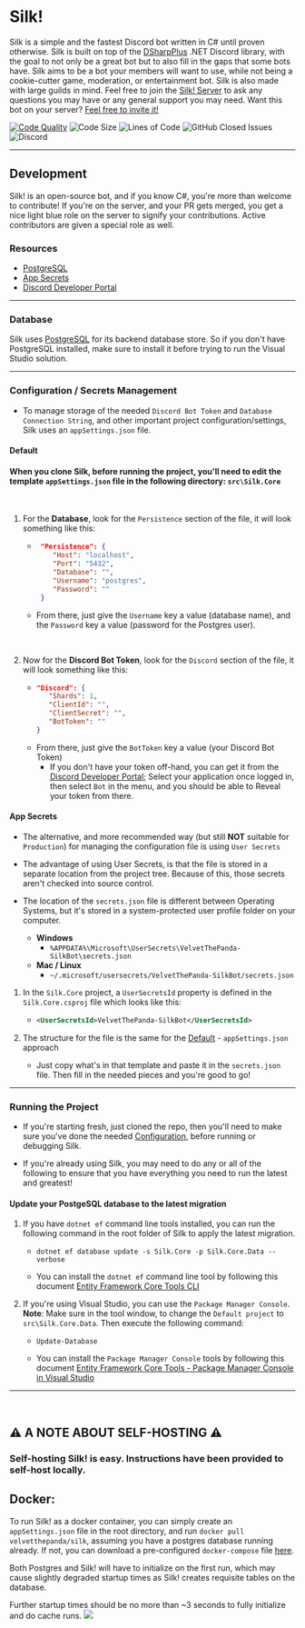 # Silk!
Silk is a simple and the fastest Discord bot written in C# until proven otherwise. Silk is built on top of the [DSharpPlus](https://github.com/DSharpPlus/DSharpPlus) .NET Discord library, with the goal to not only be a great bot but to also fill in the gaps that some bots have. Silk aims to be a bot your members will want to use, while not being a cookie-cutter game, moderation, or entertainment bot. Silk is also made with large guilds in mind. Feel free to join the [Silk! Server](https://discord.gg/HZfZb95) to ask any questions you may have or any general support you may need. Want this bot on your server? [Feel free to invite it!](https://discord.com/api/oauth2/authorize?client_id=721514294587424888&permissions=502656214&scope=bot%20applications.commands)

[![Code Quality](https://www.codefactor.io/repository/github/velvetthepanda/silk/badge)](https://www.codefactor.io/repository/github/velvetthepanda/silk)
![Code Size](https://img.shields.io/github/languages/code-size/VelvetThePanda/Silk)
![Lines of Code](https://img.shields.io/tokei/lines/github/VelvetThePanda/Silk)
![GitHub Closed Issues](https://img.shields.io/github/issues-closed-raw/VelvetThePanda/Silk)
![Discord](https://img.shields.io/discord/721518523704410202)


---


## **Development** 
Silk! is an open-source bot, and if you know C#, you're more than welcome to contribute! If you're on the server, and your PR gets merged, you get a nice light blue role on the server to signify your contributions. Active contributors are given a special role as well.

### **Resources**
- [PostgreSQL](https://www.postgresql.org/)
- [App Secrets](https://docs.microsoft.com/en-us/aspnet/core/security/app-secrets)
- [Discord Developer Portal](https://discord.com/developers)


---


### **Database**
Silk uses [PostgreSQL](https://www.postgresql.org/) for its backend database store. So if you don't have PostgreSQL installed, make sure to install it before trying to run the Visual Studio solution.


---


### **Configuration / Secrets Management**
- To manage storage of the needed `Discord Bot Token` and `Database Connection String`, and other important project configuration/settings, Silk uses an `appSettings.json` file.

#### **Default**
#### When you clone Silk, before running the project, you'll need to edit the template `appSettings.json` file in the following directory: `src\Silk.Core`

<br/>

1. For the **Database**, look for the `Persistence` section of the file, it will look something like this:
   - ```json 
      "Persistence": {
         "Host": "localhost",
         "Port": "5432",
         "Database": "",
         "Username": "postgres",
         "Password": ""
      }
     ```
   - From there, just give the `Username` key a value (database name), and the `Password` key a value (password for the Postgres user).

<br/>

2. Now for the **Discord Bot Token**, look for the `Discord` section of the file, it will look something like this:
    - ```json
      "Discord": {
         "Shards": 1,
         "ClientId": "",
         "ClientSecret": "",
         "BotToken": ""
      }
      ```
   - From there, just give the `BotToken` key a value (your Discord Bot Token)
     - If you don't have your token off-hand, you can get it from the [Discord Developer Portal](https://discord.com/developers); Select your application once logged in, then select `Bot` in the menu, and you should be able to Reveal your token from there.

#### **App Secrets**
- The alternative, and more recommended way (but still **NOT** suitable for `Production`) for managing the configuration file is using `User Secrets`

- The advantage of using User Secrets, is that the file is stored in a separate location from the project tree. Because of this, those secrets aren't checked into source control.

- The location of the `secrets.json` file is different between Operating Systems, but it's stored in a system-protected user profile folder on your computer.
   - **Windows** 
     - `%APPDATA%\Microsoft\UserSecrets\VelvetThePanda-SilkBot\secrets.json`
   - **Mac / Linux** 
     - `~/.microsoft/usersecrets/VelvetThePanda-SilkBot/secrets.json`

1. In the `Silk.Core` project, a `UserSecretsId` property is defined in the `Silk.Core.csproj` file which looks like this:
   - ```xml
     <UserSecretsId>VelvetThePanda-SilkBot</UserSecretsId>
     ```

2. The structure for the file is the same for the [Default](#default) - `appSettings.json` approach
   - Just copy what's in that template and paste it in the `secrets.json` file. Then fill in the needed pieces and you're good to go!


---


### Running the Project
- If you're starting fresh, just cloned the repo, then you'll need to make sure you've done the needed [Configuration](#configuration--secrets-management), before running or debugging Silk.

- If you're already using Silk, you may need to do any or all of the following to ensure that you have everything you need to run the latest and greatest!

#### Update your PostgeSQL database to the latest migration
1. If you have `dotnet ef` command line tools installed, you can run the following command in the root folder of Silk to apply the latest migration.
   - ```
     dotnet ef database update -s Silk.Core -p Silk.Core.Data --verbose
     ``` 
   - You can install the `dotnet ef` command line tool by following this document [Entity Framework Core Tools CLI](https://docs.microsoft.com/en-us/ef/core/cli/dotnet)

2. If you're using Visual Studio, you can use the `Package Manager Console`. **Note**: Make sure in the tool window, to change the `Default project` to `src\Silk.Core.Data`. Then execute the following command:
   - ```
     Update-Database
     ``` 
   - You can install the `Package Manager Console` tools by following this document [Entity Framework Core Tools - Package Manager Console in Visual Studio](https://docs.microsoft.com/en-us/ef/core/cli/powershell)


---


<br/>

## ⚠️ A NOTE ABOUT SELF-HOSTING ⚠️
### Self-hosting Silk! is easy. Instructions have been provided to self-host locally.
## Docker: 
To run Silk! as a docker container, you can simply create an `appSettings.json` file in the root directory, and run `docker pull velvetthepanda/silk`, assuming you have a postgres database running already. If not, you can download a pre-configured `docker-compose` file [here](https://files.velvetthepanda.dev/docker-compose.yml). 

Both Postgres and Silk! will have to initialize on the first run, which may cause slightly degraded startup times as Silk! creates requisite tables on the database. 

Further startup times should be no more than ~3 seconds to fully initialize and do cache runs.
![](https://files.velvetthepanda.dev/silk.png)
